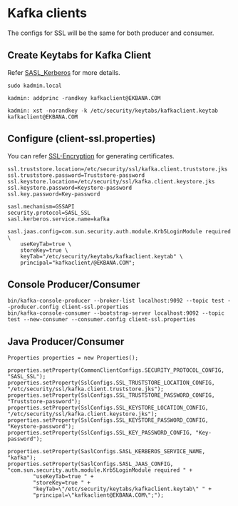 # Kafka clients

The configs for SSL will be the same for both producer and consumer.

## Create Keytabs for Kafka Client

Refer [SASL_Kerberos](../sasl_ssl/sasl_kerberos.md) for more details.

```
sudo kadmin.local

kadmin: addprinc -randkey kafkaclient@EKBANA.COM

kadmin: xst -norandkey -k /etc/security/keytabs/kafkaclient.keytab kafkaclient@EKBANA.COM

```

## Configure (client-ssl.properties)

You can refer [SSL-Encryption](../sasl_ssl/ssl-encryption.md) for generating certificates.

```
ssl.truststore.location=/etc/security/ssl/kafka.client.truststore.jks
ssl.truststore.password=Truststore-password
ssl.keystore.location=/etc/security/ssl/kafka.client.keystore.jks
ssl.keystore.password=Keystore-password
ssl.key.password=Key-password

sasl.mechanism=GSSAPI
security.protocol=SASL_SSL
sasl.kerberos.service.name=kafka

sasl.jaas.config=com.sun.security.auth.module.Krb5LoginModule required \
    useKeyTab=true \
    storeKey=true \
    keyTab="/etc/security/keytabs/kafkaclient.keytab" \
    principal="kafkaclient/@EKBANA.COM";
```

## Console Producer/Consumer

```
bin/kafka-console-producer --broker-list localhost:9092 --topic test --producer.config client-ssl.properties
bin/kafka-console-consumer --bootstrap-server localhost:9092 --topic test --new-consumer --consumer.config client-ssl.properties
```

## Java Producer/Consumer

```
Properties properties = new Properties();

properties.setProperty(CommonClientConfigs.SECURITY_PROTOCOL_CONFIG, "SASL_SSL");
properties.setProperty(SslConfigs.SSL_TRUSTSTORE_LOCATION_CONFIG, "/etc/security/ssl/kafka.client.truststore.jks");
properties.setProperty(SslConfigs.SSL_TRUSTSTORE_PASSWORD_CONFIG, "Truststore-password");
properties.setProperty(SslConfigs.SSL_KEYSTORE_LOCATION_CONFIG, "/etc/security/ssl/kafka.client.keystore.jks");
properties.setProperty(SslConfigs.SSL_KEYSTORE_PASSWORD_CONFIG, "Keystore-password");
properties.setProperty(SslConfigs.SSL_KEY_PASSWORD_CONFIG, "Key-password");

properties.setProperty(SaslConfigs.SASL_KERBEROS_SERVICE_NAME, "kafka");
properties.setProperty(SaslConfigs.SASL_JAAS_CONFIG, "com.sun.security.auth.module.Krb5LoginModule required " +
        "useKeyTab=true " +
        "storeKey=true " +
        "keyTab=\"/etc/security/keytabs/kafkaclient.keytab\" " +
        "principal=\"kafkaclient@EKBANA.COM\";");
```
